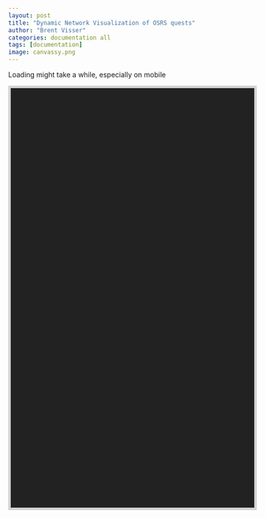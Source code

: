 ```yaml
---
layout: post
title: "Dynamic Network Visualization of OSRS quests"
author: "Brent Visser"
categories: documentation all
tags: [documentation]
image: canvassy.png
---
```


<head>
<meta http-equiv="content-type" content="text/html; charset=UTF-8">
  <title>Network | Quests of OSRS</title>

  <script type="text/javascript" src="https://bsvisser.github.io/OSRSquests/vis-network.min.js"></script>
  <link href="https://bsvisser.github.io/OSRSquests/vis.css" rel="stylesheet" type="text/css">

  <style type="text/css">
    #mynetwork {
      width: 98%;
      height: 850px;
      border: 5px solid lightgray;
      background: #222222;
    }
  </style>
</head>
<body>
  <p> Loading might take a while, especially on mobile</p>
<div id="mynetwork"><div class="vis-network" style="position: relative; overflow: hidden; touch-action: pan-y; -moz-user-select: none; width: 100%; height: 100%;" tabindex="900"><canvas style="position: relative; touch-action: none; -moz-user-select: none; width: 100%; height: 100%;" width="600" height="400"></canvas></div></div>

<script type="text/javascript">
  // create an array with nodes
        nodes = new vis.DataSet([{"font": {"color": "white"}, "id": "The Great Brain Robbery", "label": "The Great Brain Robbery", "shape": "dot", "title": "The Great Brain Robbery"}, {"font": {"color": "white"}, "id": "Creature of Fenkenstrain", "label": "Creature of Fenkenstrain", "shape": "dot", "title": "Creature of Fenkenstrain"}, {"font": {"color": "white"}, "id": "Cabin Fever", "label": "Cabin Fever", "shape": "dot", "title": "Cabin Fever"}, {"font": {"color": "white"}, "id": "Freeing Pirate Pete", "label": "Freeing Pirate Pete", "shape": "dot", "title": "Freeing Pirate Pete"}, {"font": {"color": "white"}, "id": "Priest in Peril", "label": "Priest in Peril", "shape": "dot", "title": "Priest in Peril"}, {"font": {"color": "white"}, "id": "The Restless Ghost", "label": "The Restless Ghost", "shape": "dot", "title": "The Restless Ghost"}, {"font": {"color": "white"}, "id": "Rum Deal", "label": "Rum Deal", "shape": "dot", "title": "Rum Deal"}, {"font": {"color": "white"}, "id": "Pirate\u0027s Treasure", "label": "Pirate\u0027s Treasure", "shape": "dot", "title": "Pirate\u0027s Treasure"}, {"font": {"color": "white"}, "id": "Zogre Flesh Eaters", "label": "Zogre Flesh Eaters", "shape": "dot", "title": "Zogre Flesh Eaters"}, {"font": {"color": "white"}, "id": "Big Chompy Bird Hunting", "label": "Big Chompy Bird Hunting", "shape": "dot", "title": "Big Chompy Bird Hunting"}, {"font": {"color": "white"}, "id": "Jungle Potion", "label": "Jungle Potion", "shape": "dot", "title": "Jungle Potion"}, {"font": {"color": "white"}, "id": "Fairytale II - Cure a Queen", "label": "Fairytale II - Cure a Queen", "shape": "dot", "title": "Fairytale II - Cure a Queen"}, {"font": {"color": "white"}, "id": "Fairytale I - Growing Pains", "label": "Fairytale I - Growing Pains", "shape": "dot", "title": "Fairytale I - Growing Pains"}, {"font": {"color": "white"}, "id": "Lost City", "label": "Lost City", "shape": "dot", "title": "Lost City"}, {"font": {"color": "white"}, "id": "Nature Spirit", "label": "Nature Spirit", "shape": "dot", "title": "Nature Spirit"}, {"font": {"color": "white"}, "id": "Wanted!", "label": "Wanted!", "shape": "dot", "title": "Wanted!"}, {"font": {"color": "white"}, "id": "Recruitment Drive", "label": "Recruitment Drive", "shape": "dot", "title": "Recruitment Drive"}, {"font": {"color": "white"}, "id": "The Lost Tribe", "label": "The Lost Tribe", "shape": "dot", "title": "The Lost Tribe"}, {"font": {"color": "white"}, "id": "Druidic Ritual", "label": "Druidic Ritual", "shape": "dot", "title": "Druidic Ritual"}, {"font": {"color": "white"}, "id": "Rune Mysteries", "label": "Rune Mysteries", "shape": "dot", "title": "Rune Mysteries"}, {"font": {"color": "white"}, "id": "Black Knight\u0027s Fortress", "label": "Black Knight\u0027s Fortress", "shape": "dot", "title": "Black Knight\u0027s Fortress"}, {"font": {"color": "white"}, "id": "Freeing King Awowogei", "label": "Freeing King Awowogei", "shape": "dot", "title": "Freeing King Awowogei"}, {"font": {"color": "white"}, "id": "Monkey Madness I", "label": "Monkey Madness I", "shape": "dot", "title": "Monkey Madness I"}, {"font": {"color": "white"}, "id": "The Grand Tree", "label": "The Grand Tree", "shape": "dot", "title": "The Grand Tree"}, {"font": {"color": "white"}, "id": "Tree Gnome Village", "label": "Tree Gnome Village", "shape": "dot", "title": "Tree Gnome Village"}, {"font": {"color": "white"}, "id": "A Tail of Two Cats", "label": "A Tail of Two Cats", "shape": "dot", "title": "A Tail of Two Cats"}, {"font": {"color": "white"}, "id": "Icthlarin\u0027s Little Helper", "label": "Icthlarin\u0027s Little Helper", "shape": "dot", "title": "Icthlarin\u0027s Little Helper"}, {"font": {"color": "white"}, "id": "Gertrude\u0027s Cat", "label": "Gertrude\u0027s Cat", "shape": "dot", "title": "Gertrude\u0027s Cat"}, {"font": {"color": "white"}, "id": "Making Friends with My Arm", "label": "Making Friends with My Arm", "shape": "dot", "title": "Making Friends with My Arm"}, {"font": {"color": "white"}, "id": "Swan Song", "label": "Swan Song", "shape": "dot", "title": "Swan Song"}, {"font": {"color": "white"}, "id": "Cold War", "label": "Cold War", "shape": "dot", "title": "Cold War"}, {"font": {"color": "white"}, "id": "Romeo \u0026 Juliet", "label": "Romeo \u0026 Juliet", "shape": "dot", "title": "Romeo \u0026 Juliet"}, {"font": {"color": "white"}, "id": "My Arm\u0027s Big Adventure", "label": "My Arm\u0027s Big Adventure", "shape": "dot", "title": "My Arm\u0027s Big Adventure"}, {"font": {"color": "white"}, "id": "One Small Favour", "label": "One Small Favour", "shape": "dot", "title": "One Small Favour"}, {"font": {"color": "white"}, "id": "Garden of Tranquillity", "label": "Garden of Tranquillity", "shape": "dot", "title": "Garden of Tranquillity"}, {"font": {"color": "white"}, "id": "The Feud", "label": "The Feud", "shape": "dot", "title": "The Feud"}, {"font": {"color": "white"}, "id": "Eadgar\u0027s Ruse", "label": "Eadgar\u0027s Ruse", "shape": "dot", "title": "Eadgar\u0027s Ruse"}, {"font": {"color": "white"}, "id": "Shilo Village", "label": "Shilo Village", "shape": "dot", "title": "Shilo Village"}, {"font": {"color": "white"}, "id": "Troll Stronghold", "label": "Troll Stronghold", "shape": "dot", "title": "Troll Stronghold"}, {"font": {"color": "white"}, "id": "Death Plateau", "label": "Death Plateau", "shape": "dot", "title": "Death Plateau"}, {"font": {"color": "white"}, "id": "A Taste of Hope", "label": "A Taste of Hope", "shape": "dot", "title": "A Taste of Hope"}, {"font": {"color": "white"}, "id": "Darkness of Hallowvale", "label": "Darkness of Hallowvale", "shape": "dot", "title": "Darkness of Hallowvale"}, {"font": {"color": "white"}, "id": "In Aid of the Myreque", "label": "In Aid of the Myreque", "shape": "dot", "title": "In Aid of the Myreque"}, {"font": {"color": "white"}, "id": "In Search of the Myreque", "label": "In Search of the Myreque", "shape": "dot", "title": "In Search of the Myreque"}, {"font": {"color": "white"}, "id": "Monkey Madness II", "label": "Monkey Madness II", "shape": "dot", "title": "Monkey Madness II"}, {"font": {"color": "white"}, "id": "The Eyes of Glouphrie", "label": "The Eyes of Glouphrie", "shape": "dot", "title": "The Eyes of Glouphrie"}, {"font": {"color": "white"}, "id": "Watchtower", "label": "Watchtower", "shape": "dot", "title": "Watchtower"}, {"font": {"color": "white"}, "id": "Tale of the Righteous", "label": "Tale of the Righteous", "shape": "dot", "title": "Tale of the Righteous"}, {"font": {"color": "white"}, "id": "Client of Kourend", "label": "Client of Kourend", "shape": "dot", "title": "Client of Kourend"}, {"font": {"color": "white"}, "id": "Holy Grail", "label": "Holy Grail", "shape": "dot", "title": "Holy Grail"}, {"font": {"color": "white"}, "id": "Merlin\u0027s Crystal", "label": "Merlin\u0027s Crystal", "shape": "dot", "title": "Merlin\u0027s Crystal"}, {"font": {"color": "white"}, "id": "Dragon Slayer II", "label": "Dragon Slayer II", "shape": "dot", "title": "Dragon Slayer II"}, {"font": {"color": "white"}, "id": "Dream Mentor", "label": "Dream Mentor", "shape": "dot", "title": "Dream Mentor"}, {"font": {"color": "white"}, "id": "Animal Magnetism", "label": "Animal Magnetism", "shape": "dot", "title": "Animal Magnetism"}, {"font": {"color": "white"}, "id": "Ghosts Ahoy", "label": "Ghosts Ahoy", "shape": "dot", "title": "Ghosts Ahoy"}, {"font": {"color": "white"}, "id": "Bone Voyage", "label": "Bone Voyage", "shape": "dot", "title": "Bone Voyage"}, {"font": {"color": "white"}, "id": "Legends\u0027 Quest", "label": "Legends\u0027 Quest", "shape": "dot", "title": "Legends\u0027 Quest"}, {"font": {"color": "white"}, "id": "Lunar Diplomacy", "label": "Lunar Diplomacy", "shape": "dot", "title": "Lunar Diplomacy"}, {"font": {"color": "white"}, "id": "Ernest the Chicken", "label": "Ernest the Chicken", "shape": "dot", "title": "Ernest the Chicken"}, {"font": {"color": "white"}, "id": "The Dig Site", "label": "The Dig Site", "shape": "dot", "title": "The Dig Site"}, {"font": {"color": "white"}, "id": "Family Crest", "label": "Family Crest", "shape": "dot", "title": "Family Crest"}, {"font": {"color": "white"}, "id": "Underground Pass", "label": "Underground Pass", "shape": "dot", "title": "Underground Pass"}, {"font": {"color": "white"}, "id": "Waterfall Quest", "label": "Waterfall Quest", "shape": "dot", "title": "Waterfall Quest"}, {"font": {"color": "white"}, "id": "Heroes\u0027 Quest", "label": "Heroes\u0027 Quest", "shape": "dot", "title": "Heroes\u0027 Quest"}, {"font": {"color": "white"}, "id": "The Fremennik Trials", "label": "The Fremennik Trials", "shape": "dot", "title": "The Fremennik Trials"}, {"font": {"color": "white"}, "id": "Biohazard", "label": "Biohazard", "shape": "dot", "title": "Biohazard"}, {"font": {"color": "white"}, "id": "Shield of Arrav", "label": "Shield of Arrav", "shape": "dot", "title": "Shield of Arrav"}, {"font": {"color": "white"}, "id": "Dragon Slayer", "label": "Dragon Slayer", "shape": "dot", "title": "Dragon Slayer"}, {"font": {"color": "white"}, "id": "Plague City", "label": "Plague City", "shape": "dot", "title": "Plague City"}, {"font": {"color": "white"}, "id": "Desert Treasure", "label": "Desert Treasure", "shape": "dot", "title": "Desert Treasure"}, {"font": {"color": "white"}, "id": "Temple of Ikov", "label": "Temple of Ikov", "shape": "dot", "title": "Temple of Ikov"}, {"font": {"color": "white"}, "id": "The Tourist Trap", "label": "The Tourist Trap", "shape": "dot", "title": "The Tourist Trap"}, {"font": {"color": "white"}, "id": "Regicide", "label": "Regicide", "shape": "dot", "title": "Regicide"}, {"font": {"color": "white"}, "id": "Mourning\u0027s Ends Part II", "label": "Mourning\u0027s Ends Part II", "shape": "dot", "title": "Mourning\u0027s Ends Part II"}, {"font": {"color": "white"}, "id": "Mourning\u0027s Ends Part I", "label": "Mourning\u0027s Ends Part I", "shape": "dot", "title": "Mourning\u0027s Ends Part I"}, {"font": {"color": "white"}, "id": "Tai Bwo Wannai Trio", "label": "Tai Bwo Wannai Trio", "shape": "dot", "title": "Tai Bwo Wannai Trio"}, {"font": {"color": "white"}, "id": "Making History", "label": "Making History", "shape": "dot", "title": "Making History"}, {"font": {"color": "white"}, "id": "Olaf\u0027s Quest", "label": "Olaf\u0027s Quest", "shape": "dot", "title": "Olaf\u0027s Quest"}, {"font": {"color": "white"}, "id": "Another Cook\u0027s Quest", "label": "Another Cook\u0027s Quest", "shape": "dot", "title": "Another Cook\u0027s Quest"}, {"font": {"color": "white"}, "id": "Cook\u0027s Assistant", "label": "Cook\u0027s Assistant", "shape": "dot", "title": "Cook\u0027s Assistant"}, {"font": {"color": "white"}, "id": "Between a Rock...", "label": "Between a Rock...", "shape": "dot", "title": "Between a Rock..."}, {"font": {"color": "white"}, "id": "Dwarf Cannon", "label": "Dwarf Cannon", "shape": "dot", "title": "Dwarf Cannon"}, {"font": {"color": "white"}, "id": "Fishing Contest", "label": "Fishing Contest", "shape": "dot", "title": "Fishing Contest"}, {"font": {"color": "white"}, "id": "The Ascent of Arceuus", "label": "The Ascent of Arceuus", "shape": "dot", "title": "The Ascent of Arceuus"}, {"font": {"color": "white"}, "id": "What Lies Below", "label": "What Lies Below", "shape": "dot", "title": "What Lies Below"}, {"font": {"color": "white"}, "id": "Another Slice of H.A.M.", "label": "Another Slice of H.A.M.", "shape": "dot", "title": "Another Slice of H.A.M."}, {"font": {"color": "white"}, "id": "Death to the Dorgeshuun", "label": "Death to the Dorgeshuun", "shape": "dot", "title": "Death to the Dorgeshuun"}, {"font": {"color": "white"}, "id": "The Giant Dwarf", "label": "The Giant Dwarf", "shape": "dot", "title": "The Giant Dwarf"}, {"font": {"color": "white"}, "id": "Shadow of the Storm", "label": "Shadow of the Storm", "shape": "dot", "title": "Shadow of the Storm"}, {"font": {"color": "white"}, "id": "Demon Slayer", "label": "Demon Slayer", "shape": "dot", "title": "Demon Slayer"}, {"font": {"color": "white"}, "id": "The Golem", "label": "The Golem", "shape": "dot", "title": "The Golem"}, {"font": {"color": "white"}, "id": "Elemental Workshop II", "label": "Elemental Workshop II", "shape": "dot", "title": "Elemental Workshop II"}, {"font": {"color": "white"}, "id": "Elemental Workshop I", "label": "Elemental Workshop I", "shape": "dot", "title": "Elemental Workshop I"}, {"font": {"color": "white"}, "id": "Throne of Miscellania", "label": "Throne of Miscellania", "shape": "dot", "title": "Throne of Miscellania"}, {"font": {"color": "white"}, "id": "The Depths of Despair", "label": "The Depths of Despair", "shape": "dot", "title": "The Depths of Despair"}, {"font": {"color": "white"}, "id": "Ratcatchers", "label": "Ratcatchers", "shape": "dot", "title": "Ratcatchers"}, {"font": {"color": "white"}, "id": "Contact!", "label": "Contact!", "shape": "dot", "title": "Contact!"}, {"font": {"color": "white"}, "id": "Prince Ali Rescue", "label": "Prince Ali Rescue", "shape": "dot", "title": "Prince Ali Rescue"}, {"font": {"color": "white"}, "id": "Recipe for Disaster", "label": "Recipe for Disaster", "shape": "dot", "title": "Recipe for Disaster"}, {"font": {"color": "white"}, "id": "Goblin Diplomacy", "label": "Goblin Diplomacy", "shape": "dot", "title": "Goblin Diplomacy"}, {"font": {"color": "white"}, "id": "Murder Mystery", "label": "Murder Mystery", "shape": "dot", "title": "Murder Mystery"}, {"font": {"color": "white"}, "id": "Horror from the Deep", "label": "Horror from the Deep", "shape": "dot", "title": "Horror from the Deep"}, {"font": {"color": "white"}, "id": "Witch\u0027s House", "label": "Witch\u0027s House", "shape": "dot", "title": "Witch\u0027s House"}, {"font": {"color": "white"}, "id": "Freeing the Goblin generals", "label": "Freeing the Goblin generals", "shape": "dot", "title": "Freeing the Goblin generals"}, {"font": {"color": "white"}, "id": "Freeing the Mountain dwarf", "label": "Freeing the Mountain dwarf", "shape": "dot", "title": "Freeing the Mountain dwarf"}, {"font": {"color": "white"}, "id": "Freeing Evil Dave", "label": "Freeing Evil Dave", "shape": "dot", "title": "Freeing Evil Dave"}, {"font": {"color": "white"}, "id": "Freeing the Lumbridge Guide", "label": "Freeing the Lumbridge Guide", "shape": "dot", "title": "Freeing the Lumbridge Guide"}, {"font": {"color": "white"}, "id": "Freeing Skrach Uglogwee", "label": "Freeing Skrach Uglogwee", "shape": "dot", "title": "Freeing Skrach Uglogwee"}, {"font": {"color": "white"}, "id": "Freeing Sir Amik Varze", "label": "Freeing Sir Amik Varze", "shape": "dot", "title": "Freeing Sir Amik Varze"}, {"font": {"color": "white"}, "id": "The Fremennik Isles", "label": "The Fremennik Isles", "shape": "dot", "title": "The Fremennik Isles"}, {"font": {"color": "white"}, "id": "Troll Romance", "label": "Troll Romance", "shape": "dot", "title": "Troll Romance"}, {"font": {"color": "white"}, "id": "Rag and Bone Man II", "label": "Rag and Bone Man II", "shape": "dot", "title": "Rag and Bone Man II"}, {"font": {"color": "white"}, "id": "Rag and Bone Man", "label": "Rag and Bone Man", "shape": "dot", "title": "Rag and Bone Man"}, {"font": {"color": "white"}, "id": "The Forsaken Tower", "label": "The Forsaken Tower", "shape": "dot", "title": "The Forsaken Tower"}, {"font": {"color": "white"}, "id": "Forgettable Tale...", "label": "Forgettable Tale...", "shape": "dot", "title": "Forgettable Tale..."}, {"font": {"color": "white"}, "id": "King\u0027s Ransom", "label": "King\u0027s Ransom", "shape": "dot", "title": "King\u0027s Ransom"}, {"font": {"color": "white"}, "id": "Black Knights\u0027 Fortress", "label": "Black Knights\u0027 Fortress", "shape": "dot", "title": "Black Knights\u0027 Fortress"}, {"font": {"color": "white"}, "id": "Royal Trouble", "label": "Royal Trouble", "shape": "dot", "title": "Royal Trouble"}, {"font": {"color": "white"}, "id": "The Queen of Thieves", "label": "The Queen of Thieves", "shape": "dot", "title": "The Queen of Thieves"}, {"font": {"color": "white"}, "id": "Roving Elves", "label": "Roving Elves", "shape": "dot", "title": "Roving Elves"}, {"font": {"color": "white"}, "id": "Sheep Herder", "label": "Sheep Herder", "shape": "dot", "title": "Sheep Herder"}, {"font": {"color": "white"}, "id": "The Slug Menace", "label": "The Slug Menace", "shape": "dot", "title": "The Slug Menace"}, {"font": {"color": "white"}, "id": "Sea Slug", "label": "Sea Slug", "shape": "dot", "title": "Sea Slug"}, {"font": {"color": "white"}, "id": "Scorpion Catcher", "label": "Scorpion Catcher", "shape": "dot", "title": "Scorpion Catcher"}, {"font": {"color": "white"}, "id": "Alfred Grimhand\u0027s Barcrawl", "label": "Alfred Grimhand\u0027s Barcrawl", "shape": "dot", "title": "Alfred Grimhand\u0027s Barcrawl"}, {"font": {"color": "white"}, "id": "Devious Minds", "label": "Devious Minds", "shape": "dot", "title": "Devious Minds"}, {"font": {"color": "white"}, "id": "Enter the Abyss", "label": "Enter the Abyss", "shape": "dot", "title": "Enter the Abyss"}, {"font": {"color": "white"}, "id": "Doric\u0027s Quest", "label": "Doric\u0027s Quest", "shape": "dot", "title": "Doric\u0027s Quest"}, {"font": {"color": "white"}, "id": "Freeing the Mountain Dwarf", "label": "Freeing the Mountain Dwarf", "shape": "dot", "title": "Freeing the Mountain Dwarf"}, {"font": {"color": "white"}, "id": 0, "label": "Observatory Quest", "shape": "dot"}, {"font": {"color": "white"}, "id": 1, "label": "Enlightened Journey", "shape": "dot"}, {"font": {"color": "white"}, "id": 2, "label": "Enakhra\u0027s Lament", "shape": "dot"}, {"font": {"color": "white"}, "id": 3, "label": "Tribal Totem", "shape": "dot"}, {"font": {"color": "white"}, "id": 4, "label": "Monk\u0027s Friend", "shape": "dot"}, {"font": {"color": "white"}, "id": 5, "label": "Clock Tower", "shape": "dot"}, {"font": {"color": "white"}, "id": 6, "label": "Tears of Guthix", "shape": "dot"}, {"font": {"color": "white"}, "id": 7, "label": "The Hand in the Sand", "shape": "dot"}, {"font": {"color": "white"}, "id": 8, "label": "Spirits of the Elid", "shape": "dot"}, {"font": {"color": "white"}, "id": 9, "label": "Mountain Daughter", "shape": "dot"}, {"font": {"color": "white"}, "id": 10, "label": "Haunted Mine", "shape": "dot"}, {"font": {"color": "white"}, "id": 11, "label": "A Soul\u0027s Bane", "shape": "dot"}, {"font": {"color": "white"}, "id": 12, "label": "Hazeel Cult", "shape": "dot"}, {"font": {"color": "white"}, "id": 13, "label": "Shades of Mort\u0027ton", "shape": "dot"}, {"font": {"color": "white"}, "id": 14, "label": "Fight Arena", "shape": "dot"}, {"font": {"color": "white"}, "id": 15, "label": "Tower of Life", "shape": "dot"}, {"font": {"color": "white"}, "id": 16, "label": "Eagles\u0027 Peak", "shape": "dot"}, {"font": {"color": "white"}, "id": 17, "label": "Grim Tales", "shape": "dot"}, {"font": {"color": "white"}, "id": 18, "label": "Sheep Shearer", "shape": "dot"}, {"font": {"color": "white"}, "id": 19, "label": "Vampire Slayer", "shape": "dot"}, {"font": {"color": "white"}, "id": 20, "label": "Imp Catcher", "shape": "dot"}, {"font": {"color": "white"}, "id": 21, "label": "Witch\u0027s Potion", "shape": "dot"}, {"font": {"color": "white"}, "id": 22, "label": "The Knight\u0027s Sword", "shape": "dot"}, {"font": {"color": "white"}, "id": 23, "label": "Misthalin Mystery", "shape": "dot"}, {"font": {"color": "white"}, "id": 24, "label": "The Corsair Curse", "shape": "dot"}, {"font": {"color": "white"}, "id": 25, "label": "X Marks the Spot", "shape": "dot"}]);
  // create an array with edges
        edges = new vis.DataSet([{"from": "The Great Brain Robbery", "to": "Creature of Fenkenstrain"}, {"from": "The Great Brain Robbery", "to": "Cabin Fever"}, {"from": "The Great Brain Robbery", "to": "Freeing Pirate Pete"}, {"from": "Creature of Fenkenstrain", "to": "Priest in Peril"}, {"from": "Creature of Fenkenstrain", "to": "The Restless Ghost"}, {"from": "Cabin Fever", "to": "Rum Deal"}, {"from": "Cabin Fever", "to": "Priest in Peril"}, {"from": "Cabin Fever", "to": "Pirate\u0027s Treasure"}, {"from": "Rum Deal", "to": "Zogre Flesh Eaters"}, {"from": "Zogre Flesh Eaters", "to": "Big Chompy Bird Hunting"}, {"from": "Zogre Flesh Eaters", "to": "Jungle Potion"}, {"from": "Fairytale II - Cure a Queen", "to": "Fairytale I - Growing Pains"}, {"from": "Fairytale I - Growing Pains", "to": "Lost City"}, {"from": "Fairytale I - Growing Pains", "to": "Nature Spirit"}, {"from": "Fairytale I - Growing Pains", "to": "Jungle Potion"}, {"from": "Nature Spirit", "to": "The Restless Ghost"}, {"from": "Nature Spirit", "to": "Priest in Peril"}, {"from": "Wanted!", "to": "Recruitment Drive"}, {"from": "Wanted!", "to": "The Lost Tribe"}, {"from": "Wanted!", "to": "Priest in Peril"}, {"from": "Recruitment Drive", "to": "Druidic Ritual"}, {"from": "Recruitment Drive", "to": "Rune Mysteries"}, {"from": "Recruitment Drive", "to": "Black Knight\u0027s Fortress"}, {"from": "Freeing King Awowogei", "to": "Monkey Madness I"}, {"from": "Monkey Madness I", "to": "The Grand Tree"}, {"from": "Monkey Madness I", "to": "Tree Gnome Village"}, {"from": "A Tail of Two Cats", "to": "Icthlarin\u0027s Little Helper"}, {"from": "Icthlarin\u0027s Little Helper", "to": "Gertrude\u0027s Cat"}, {"from": "Making Friends with My Arm", "to": "Swan Song"}, {"from": "Making Friends with My Arm", "to": "Cold War"}, {"from": "Making Friends with My Arm", "to": "Romeo \u0026 Juliet"}, {"from": "Making Friends with My Arm", "to": "My Arm\u0027s Big Adventure"}, {"from": "Swan Song", "to": "One Small Favour"}, {"from": "Swan Song", "to": "Garden of Tranquillity"}, {"from": "My Arm\u0027s Big Adventure", "to": "The Feud"}, {"from": "My Arm\u0027s Big Adventure", "to": "Jungle Potion"}, {"from": "My Arm\u0027s Big Adventure", "to": "Eadgar\u0027s Ruse"}, {"from": "One Small Favour", "to": "Rune Mysteries"}, {"from": "One Small Favour", "to": "Shilo Village"}, {"from": "Garden of Tranquillity", "to": "Creature of Fenkenstrain"}, {"from": "Eadgar\u0027s Ruse", "to": "Druidic Ritual"}, {"from": "Eadgar\u0027s Ruse", "to": "Troll Stronghold"}, {"from": "Shilo Village", "to": "Jungle Potion"}, {"from": "Troll Stronghold", "to": "Death Plateau"}, {"from": "A Taste of Hope", "to": "Darkness of Hallowvale"}, {"from": "Darkness of Hallowvale", "to": "In Aid of the Myreque"}, {"from": "In Aid of the Myreque", "to": "In Search of the Myreque"}, {"from": "In Search of the Myreque", "to": "Nature Spirit"}, {"from": "Monkey Madness II", "to": "The Eyes of Glouphrie"}, {"from": "Monkey Madness II", "to": "Troll Stronghold"}, {"from": "Monkey Madness II", "to": "Watchtower"}, {"from": "The Eyes of Glouphrie", "to": "The Grand Tree"}, {"from": "Tale of the Righteous", "to": "Client of Kourend"}, {"from": "Holy Grail", "to": "Merlin\u0027s Crystal"}, {"from": "Dragon Slayer II", "to": "Dream Mentor"}, {"from": "Dragon Slayer II", "to": "A Tail of Two Cats"}, {"from": "Dragon Slayer II", "to": "Animal Magnetism"}, {"from": "Dragon Slayer II", "to": "Ghosts Ahoy"}, {"from": "Dragon Slayer II", "to": "Bone Voyage"}, {"from": "Dragon Slayer II", "to": "Client of Kourend"}, {"from": "Dragon Slayer II", "to": "Legends\u0027 Quest"}, {"from": "Dream Mentor", "to": "Lunar Diplomacy"}, {"from": "Dream Mentor", "to": "Eadgar\u0027s Ruse"}, {"from": "Animal Magnetism", "to": "The Restless Ghost"}, {"from": "Animal Magnetism", "to": "Ernest the Chicken"}, {"from": "Animal Magnetism", "to": "Priest in Peril"}, {"from": "Ghosts Ahoy", "to": "The Restless Ghost"}, {"from": "Bone Voyage", "to": "The Dig Site"}, {"from": "Legends\u0027 Quest", "to": "Family Crest"}, {"from": "Legends\u0027 Quest", "to": "Shilo Village"}, {"from": "Legends\u0027 Quest", "to": "Underground Pass"}, {"from": "Legends\u0027 Quest", "to": "Waterfall Quest"}, {"from": "Legends\u0027 Quest", "to": "Heroes\u0027 Quest"}, {"from": "Lunar Diplomacy", "to": "The Fremennik Trials"}, {"from": "Lunar Diplomacy", "to": "Lost City"}, {"from": "Lunar Diplomacy", "to": "Rune Mysteries"}, {"from": "Lunar Diplomacy", "to": "Shilo Village"}, {"from": "The Dig Site", "to": "Druidic Ritual"}, {"from": "Underground Pass", "to": "Biohazard"}, {"from": "Heroes\u0027 Quest", "to": "Shield of Arrav"}, {"from": "Heroes\u0027 Quest", "to": "Lost City"}, {"from": "Heroes\u0027 Quest", "to": "Dragon Slayer"}, {"from": "Heroes\u0027 Quest", "to": "Merlin\u0027s Crystal"}, {"from": "Biohazard", "to": "Plague City"}, {"from": "Desert Treasure", "to": "The Dig Site"}, {"from": "Desert Treasure", "to": "Temple of Ikov"}, {"from": "Desert Treasure", "to": "The Tourist Trap"}, {"from": "Desert Treasure", "to": "Troll Stronghold"}, {"from": "Desert Treasure", "to": "Priest in Peril"}, {"from": "Desert Treasure", "to": "Waterfall Quest"}, {"from": "Regicide", "to": "Underground Pass"}, {"from": "Mourning\u0027s Ends Part II", "to": "Mourning\u0027s Ends Part I"}, {"from": "Tai Bwo Wannai Trio", "to": "Jungle Potion"}, {"from": "Making History", "to": "Priest in Peril"}, {"from": "Making History", "to": "The Restless Ghost"}, {"from": "Olaf\u0027s Quest", "to": "The Fremennik Trials"}, {"from": "Another Cook\u0027s Quest", "to": "Cook\u0027s Assistant"}, {"from": "Between a Rock...", "to": "Dwarf Cannon"}, {"from": "Between a Rock...", "to": "Fishing Contest"}, {"from": "The Ascent of Arceuus", "to": "Client of Kourend"}, {"from": "What Lies Below", "to": "Rune Mysteries"}, {"from": "Another Slice of H.A.M.", "to": "Death to the Dorgeshuun"}, {"from": "Another Slice of H.A.M.", "to": "The Giant Dwarf"}, {"from": "Another Slice of H.A.M.", "to": "The Dig Site"}, {"from": "Another Slice of H.A.M.", "to": "Druidic Ritual"}, {"from": "Death to the Dorgeshuun", "to": "The Lost Tribe"}, {"from": "Shadow of the Storm", "to": "Demon Slayer"}, {"from": "Shadow of the Storm", "to": "The Golem"}, {"from": "Elemental Workshop II", "to": "Elemental Workshop I"}, {"from": "Throne of Miscellania", "to": "Heroes\u0027 Quest"}, {"from": "The Depths of Despair", "to": "Client of Kourend"}, {"from": "Ratcatchers", "to": "Icthlarin\u0027s Little Helper"}, {"from": "Contact!", "to": "Prince Ali Rescue"}, {"from": "Contact!", "to": "Icthlarin\u0027s Little Helper"}, {"from": "Recipe for Disaster", "to": "Fishing Contest"}, {"from": "Recipe for Disaster", "to": "Goblin Diplomacy"}, {"from": "Recipe for Disaster", "to": "Big Chompy Bird Hunting"}, {"from": "Recipe for Disaster", "to": "Murder Mystery"}, {"from": "Recipe for Disaster", "to": "Nature Spirit"}, {"from": "Recipe for Disaster", "to": "Shadow of the Storm"}, {"from": "Recipe for Disaster", "to": "Monkey Madness I"}, {"from": "Recipe for Disaster", "to": "Desert Treasure"}, {"from": "Recipe for Disaster", "to": "Horror from the Deep"}, {"from": "Recipe for Disaster", "to": "Cook\u0027s Assistant"}, {"from": "Recipe for Disaster", "to": "Witch\u0027s House"}, {"from": "Recipe for Disaster", "to": "Gertrude\u0027s Cat"}, {"from": "Recipe for Disaster", "to": "Legends\u0027 Quest"}, {"from": "Recipe for Disaster", "to": "Freeing the Goblin generals"}, {"from": "Recipe for Disaster", "to": "Freeing the Mountain dwarf"}, {"from": "Recipe for Disaster", "to": "Freeing Evil Dave"}, {"from": "Recipe for Disaster", "to": "Freeing the Lumbridge Guide"}, {"from": "Recipe for Disaster", "to": "Freeing Pirate Pete"}, {"from": "Recipe for Disaster", "to": "Freeing Skrach Uglogwee"}, {"from": "Recipe for Disaster", "to": "Freeing Sir Amik Varze"}, {"from": "Recipe for Disaster", "to": "Freeing King Awowogei"}, {"from": "Freeing Evil Dave", "to": "Shadow of the Storm"}, {"from": "Freeing Evil Dave", "to": "Gertrude\u0027s Cat"}, {"from": "Freeing Sir Amik Varze", "to": "Family Crest"}, {"from": "Freeing Sir Amik Varze", "to": "Shilo Village"}, {"from": "Freeing Sir Amik Varze", "to": "Underground Pass"}, {"from": "Freeing Sir Amik Varze", "to": "Waterfall Quest"}, {"from": "Freeing Sir Amik Varze", "to": "Heroes\u0027 Quest"}, {"from": "The Fremennik Isles", "to": "The Fremennik Trials"}, {"from": "Troll Romance", "to": "Troll Stronghold"}, {"from": "Rag and Bone Man II", "to": "Rag and Bone Man"}, {"from": "The Forsaken Tower", "to": "Client of Kourend"}, {"from": "Forgettable Tale...", "to": "The Giant Dwarf"}, {"from": "Forgettable Tale...", "to": "Fishing Contest"}, {"from": "King\u0027s Ransom", "to": "Holy Grail"}, {"from": "King\u0027s Ransom", "to": "Murder Mystery"}, {"from": "King\u0027s Ransom", "to": "One Small Favour"}, {"from": "King\u0027s Ransom", "to": "Black Knights\u0027 Fortress"}, {"from": "Royal Trouble", "to": "Throne of Miscellania"}, {"from": "The Queen of Thieves", "to": "Client of Kourend"}, {"from": "Mourning\u0027s Ends Part I", "to": "Roving Elves"},{"from": "Roving Elves", "to": "Regicide"},{"from": "Roving Elves", "to": "Waterfall Quest"}, {"from": "Mourning\u0027s Ends Part I", "to": "Big Chompy Bird Hunting"}, {"from": "Mourning\u0027s Ends Part I", "to": "Sheep Herder"}, {"from": "The Slug Menace", "to": "Wanted!"}, {"from": "The Slug Menace", "to": "Sea Slug"}, {"from": "Scorpion Catcher", "to": "Alfred Grimhand\u0027s Barcrawl"}, {"from": "Devious Minds", "to": "Wanted!"}, {"from": "Devious Minds", "to": "Troll Stronghold"}, {"from": "Devious Minds", "to": "Enter the Abyss"}, {"from": "Devious Minds", "to": "Doric\u0027s Quest"}, {"from": "Enter the Abyss", "to": "Rune Mysteries"}, {"from": "Freeing the Mountain Dwarf", "to": "Fishing Contest"}]);
  // create a network
  var container = document.getElementById('mynetwork');
  var data = {
    nodes: nodes,
    edges: edges
  };
  var options = {
  "nodes": {
    "color": {
      "highlight": {
        "background": "rgba(158,226,237,1)"
      }
    },
    "font": {
      "size": 32
    },
    "scaling": {
      "min": 2,
      "max": 13
    },
    "shape": "dot"
  },
  "edges": {
    "arrows": {
      "from": {
        "enabled": true
      }
    },
    "color": {
      "inherit": true
    },
    "smooth": {
      "forceDirection": "none",
      "roundness": 1
    },
    "width": 2
  },
  "physics": {
    "forceAtlas2Based": {
      "gravitationalConstant": -322,
      "springLength": 65,
      "avoidOverlap": 0.86
    },
    "minVelocity": 0.75,
    "solver": "forceAtlas2Based",
}}
;
  var network = new vis.Network(container, data, options);
</script>




</body>
